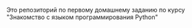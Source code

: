 Это репозиторий по первому домашнему заданию по курсу "Знакомство с языком программирования Python"
